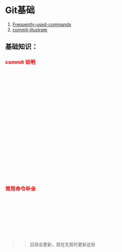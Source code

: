 # Git基础

1. [Frequently-used-commands](#frequently-used-commands)
2. [commit-illustrate](#commit-illustrate)

## 基础知识：

### <font color='red' id='commit-illustrate'>commit 说明<font /> 
### <font color='white'> <font />
  * Header
    * Type：
      * fix   ----- 解决Bug
      * feat  ----- 新增功能
      * docs  ----- 文档更新（documention）
      * style ----- 代码格式更新（不影响代码运行）
      * reflactor - 重新构建
      * chore ----- 项目构建过程或者辅助工具的变动
      * test  ----- 增加测试模块

    * scope:
      * 更新影响范围

    * subject:
      * 更改的目的

### <font color='red' id='frequently-used-commands'>常用命令补全<font /> 
### <font color='white'> <font />
  * git Tag
    * git tag 'v1.0.0'
    * 上述方式添加一个tag，主要是记录当前包的版本号
  * git revert 
    * git 撤销 merge请求
    * git merge --abort 都可以实现对应的操作

### 

>> 后续会更新，现在先暂时更新这些